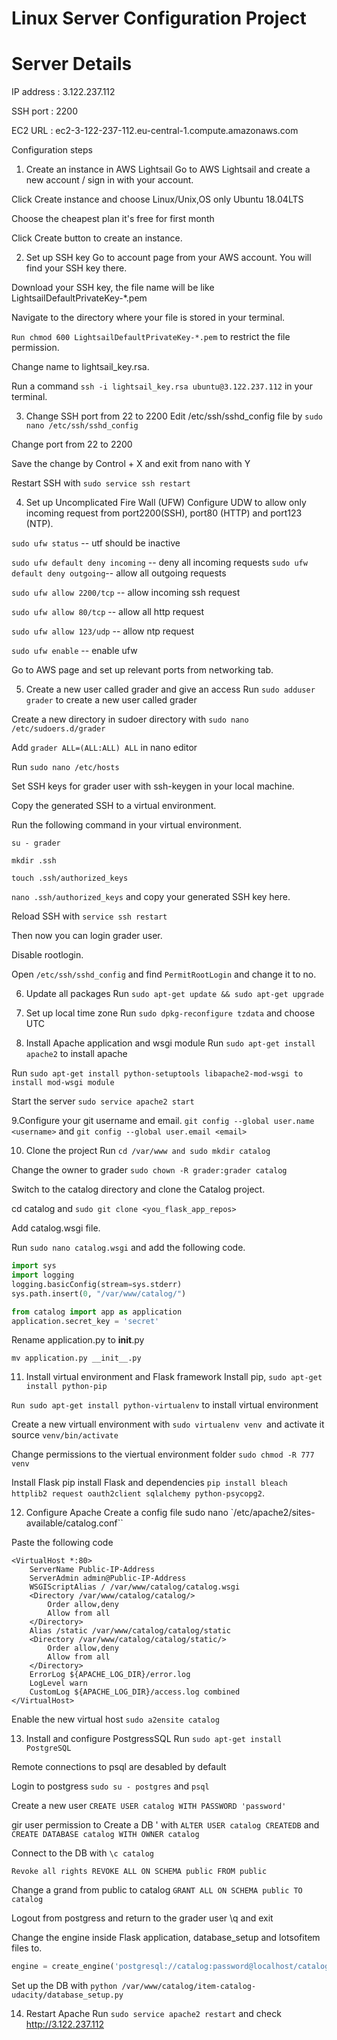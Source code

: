 # Linux Server Configuration Project
# Server Details
IP address : 3.122.237.112

SSH port : 2200

EC2 URL : ec2-3-122-237-112.eu-central-1.compute.amazonaws.com

Configuration steps
1. Create an instance in AWS Lightsail
Go to AWS Lightsail and create a new account / sign in with your account.

Click Create instance and choose Linux/Unix,OS only Ubuntu 18.04LTS

Choose the cheapest plan it's free for first month

Click Create button to create an instance.

2. Set up SSH key
Go to account page from your AWS account. You will find your SSH key there.

Download your SSH key, the file name will be like LightsailDefaultPrivateKey-*.pem

Navigate to the directory where your file is stored in your terminal.

`Run chmod 600 LightsailDefaultPrivateKey-*.pem` to restrict the file permission.

Change name to lightsail_key.rsa.

Run a command `ssh -i lightsail_key.rsa ubuntu@3.122.237.112` in your terminal.

3. Change SSH port from 22 to 2200
Edit /etc/ssh/sshd_config file by `sudo nano /etc/ssh/sshd_config`

Change port from 22 to 2200

Save the change by Control + X and exit from nano with Y

Restart SSH with `sudo service ssh restart`

4. Set up Uncomplicated Fire Wall (UFW)
Configure UDW to allow only incoming request from port2200(SSH), port80 (HTTP) and port123 (NTP).

`sudo ufw status` -- utf should be inactive

`sudo ufw default deny incoming` -- deny all incoming requests
`sudo ufw default deny outgoing`-- allow all outgoing requests

`sudo ufw allow 2200/tcp` -- allow incoming ssh request

`sudo ufw allow 80/tcp` -- allow all http request

`sudo ufw allow 123/udp` -- allow ntp request

`sudo ufw enable` -- enable ufw

Go to AWS page and set up relevant ports from networking tab.

5. Create a new user called grader and give an access
Run `sudo adduser grader` to create a new user called grader

Create a new directory in sudoer directory with `sudo nano /etc/sudoers.d/grader`

Add `grader ALL=(ALL:ALL) ALL` in nano editor

Run `sudo nano /etc/hosts`

Set SSH keys for grader user with ssh-keygen in your local machine.

Copy the generated SSH to a virtual environment.

Run the following command in your virtual environment.

`su - grader`

`mkdir .ssh`

`touch .ssh/authorized_keys`

`nano .ssh/authorized_keys` and copy your generated SSH key here.

Reload SSH with `service ssh restart`

Then now you can login grader user.

Disable rootlogin.

Open `/etc/ssh/sshd_config` and find `PermitRootLogin` and change it to no.

6. Update all packages
Run `sudo apt-get update && sudo apt-get upgrade`

7. Set up local time zone
Run `sudo dpkg-reconfigure tzdata` and choose UTC

8. Install Apache application and wsgi module
Run `sudo apt-get install apache2` to install apache

Run `sudo apt-get install python-setuptools libapache2-mod-wsgi to install mod-wsgi module`

Start the server `sudo service apache2 start`

9.Configure your git username and email. `git config --global user.name <username>` and `git config --global user.email <email>`

10. Clone the project
Run `cd /var/www and sudo mkdir catalog`

Change the owner to grader `sudo chown -R grader:grader catalog`

Switch to the catalog directory and clone the Catalog project.

cd catalog and `sudo git clone <you_flask_app_repos>`

Add catalog.wsgi file.

Run `sudo nano catalog.wsgi` and add the following code.
```python
import sys
import logging
logging.basicConfig(stream=sys.stderr)
sys.path.insert(0, "/var/www/catalog/")

from catalog import app as application
application.secret_key = 'secret'
```

Rename application.py to __init__.py

`mv application.py __init__.py`

11. Install virtual environment and Flask framework
Install pip, `sudo apt-get install python-pip`

`Run sudo apt-get install python-virtualenv` to install virtual environment

Create a new virtuall environment with `sudo virtualenv venv `and activate it source `venv/bin/activate`

Change permissions to the viertual environment folder `sudo chmod -R 777 venv`

Install Flask pip install Flask and dependencies `pip install bleach httplib2 request oauth2client sqlalchemy python-psycopg2`.

12. Configure Apache
Create a config file sudo nano `/etc/apache2/sites-available/catalog.conf``

Paste the following code
```shell
<VirtualHost *:80>
    ServerName Public-IP-Address
    ServerAdmin admin@Public-IP-Address
    WSGIScriptAlias / /var/www/catalog/catalog.wsgi
    <Directory /var/www/catalog/catalog/>
        Order allow,deny
        Allow from all
    </Directory>
    Alias /static /var/www/catalog/catalog/static
    <Directory /var/www/catalog/catalog/static/>
        Order allow,deny
        Allow from all
    </Directory>
    ErrorLog ${APACHE_LOG_DIR}/error.log
    LogLevel warn
    CustomLog ${APACHE_LOG_DIR}/access.log combined
</VirtualHost>
```
Enable the new virtual host `sudo a2ensite catalog`

13. Install and configure PostgressSQL
Run `sudo apt-get install PostgreSQL`

Remote connections to psql are desabled by default

Login to postgress `sudo su - postgres` and `psql`

Create a new user `CREATE USER catalog WITH PASSWORD 'password'`

gir user permission to Create a DB ' with `ALTER USER catalog CREATEDB` and `CREATE DATABASE catalog WITH OWNER catalog`

Connect to the DB with `\c catalog`

`Revoke all rights REVOKE ALL ON SCHEMA public FROM public`

Change a grand from public to catalog `GRANT ALL ON SCHEMA public TO catalog`

Logout from postgress and return to the grader user \q and exit

Change the engine inside Flask application, database_setup and lotsofitem files to.

```python
engine = create_engine('postgresql://catalog:password@localhost/catalog')
```

Set up the DB with `python /var/www/catalog/item-catalog-udacity/database_setup.py`

14. Restart Apache
Run `sudo service apache2 restart` and check http://3.122.237.112
